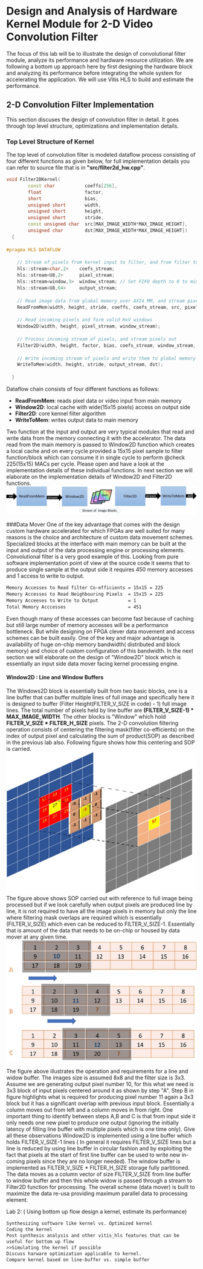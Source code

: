 # Design and Analysis of Hardware Kernel Module for 2-D Video Convolution Filter
The focus of this lab will be to illustrate the design of convolutional filter module, analyze its performance and hardware resource utilization. We are following a bottom up approach here by first designing the hardware block and analyzing its performance before integrating the whole system for accelerating the application. We will use Vitis HLS to build and estimate the performance.
## 2-D Convolution Filter Implementation
This section discuses the design of convolution filter in detail. It goes through top level structure, optimizations and implementation details.
### Top Level Structure of Kernel
The top level of convolution filter is modeled dataflow process consisting of four different functions as given below, for full implementation details you can refer to source file that is in **"src/filter2d_hw.cpp"**.

```cpp
void Filter2DKernel(
        const char           coeffs[256],
        float                factor,
        short                bias,
        unsigned short       width,
        unsigned short       height,
        unsigned short       stride,
        const unsigned char  src[MAX_IMAGE_WIDTH*MAX_IMAGE_HEIGHT],
        unsigned char        dst[MAX_IMAGE_WIDTH*MAX_IMAGE_HEIGHT])
  {
            
#pragma HLS DATAFLOW

	// Stream of pixels from kernel input to filter, and from filter to output
    hls::stream<char,2>    coefs_stream;
    hls::stream<U8,2>      pixel_stream;
    hls::stream<window,3>  window_stream; // Set FIFO depth to 0 to minimize resources
    hls::stream<U8,64>     output_stream;

	// Read image data from global memory over AXI4 MM, and stream pixels out
    ReadFromMem(width, height, stride, coeffs, coefs_stream, src, pixel_stream);

    // Read incoming pixels and form valid HxV windows
    Window2D(width, height, pixel_stream, window_stream);

	// Process incoming stream of pixels, and stream pixels out
	Filter2D(width, height, factor, bias, coefs_stream, window_stream, output_stream);

	// Write incoming stream of pixels and write them to global memory over AXI4 MM
	WriteToMem(width, height, stride, output_stream, dst);

  }

```
Dataflow chain consists of four different functions as follows:

- **ReadFromMem**: reads pixel data or video input from main memory
- **Window2D**:  local cache with wide(15x15 pixels) access on output side
- **Filter2D**:  core kennel filter algorithm
- **WriteToMem**:  writes output data to main memory

Two function at the input and output are very typical modules that read and write data from the memory connecting it with the accelerator. The data read from the main memory is passed to Window2D function which creates a local cache and on every cycle provided a 15x15 pixel sample to filter function/block which can consume it in single cycle to perform @check 225(15x15) MACs per cycle. Please open and have a look at the implementation details of these individual functions. In next section we will elaborate on the implementation details of Window2D and Filter2D functions. 
      ![](images/filterBlkDia.jpg)

###Data Mover
One of the key advantage that comes with the design custom hardware accelerated for which FPGAs are well suited for many reasons is the choice and architecture of custom data movement schemes. Specialized blocks at the interface with main memory can be built at the input and output of the data processing engine or processing elements. Convolutional filter is a very good example of this. Looking from pure software implementation point of view at the source code it seems that to produce single sample at the output side it requires 450 memory accesses and 1 access to write to output.
```bash
Memory Accesses to Read filter Co-efficients = 15x15 = 225
Memory Accesses to Read Neighbouring Pixels  = 15x15 = 225
Memory Acceeses to Write to Output           = 1
Total Memory Acccesses                       = 451 
```  

Even though many of these accesses can become fast because of caching but still large number of memory accesses will be a performance bottleneck. But while designing on FPGA clever data movement and access schemes can be built easily. One of the key and major advantage is availability of huge on-chip memory bandwidth( distributed and block memory) and choice of custom configuration of this bandwidth. In the next section we will elaborate on the design of  "Window2D" block which is essentially an input side data mover facing kernel processing engine. 
#### Window2D : Line and Window Buffers
The Windows2D block is essentially built from two basic blocks, one is a line buffer that can buffer multiple lines of full image and specifically here it is designed to buffer (Filter Height(FILTER_V_SIZE in code) - 1) full image lines. The total number of pixels held by line buffer are **(FILTER_V_SIZE-1) *  MAX_IMAGE_WIDTH**. The other blocks is "Window" which hold **FILTER_V_SIZE * FILTER_H_SIZE** pixels. The 2-D convolution filtering operation consists of centering the filtering mask(filter co-efficients) on the index of output pixel and calculating the sum of product(SOP) as described in the previous lab also. Following figure shows how this centering and SOP is carried. 
    ![](images/convolution.jpg)     
 The figure above shows SOP carried out with reference to full image being processed but if we look carefully when output pixels are produced line by line, it is not required to have all the image pixels in memory but only the line where filtering mask overlaps are required which is essentially (FILTER_V_SIZE) which even can be reduced to FILTER_V_SIZE-1. Essentially that is amount of the data that needs to be on-chip or housed by data mover at any given time.
    ![](images/Window2D.jpg) 
 
 The figure above illustrates the operation and requirements for a line and widow buffer. The images size is assumed 8x8 and the filter size is 3x3. Assume we are generating output pixel number 10, for this what we need is 3x3 block of input pixels centered around it as shown by step "A". Step B in figure highlights what is required for producing pixel number 11 again a 3x3 block but it has a significant overlap with previous input block. Essentially a column moves out from left and a column moves in from right. One important thing to identify between steps A,B and C is that from input side it only needs one new pixel to produce one output (ignoring the initially latency of filling line buffer with multiple pixels which is one time only). Give all these observations Window2D is implemented using a line buffer which holds FILTER_V_SIZE-1 lines ( In general it requires FILTER_V_SIZE lines but a line is reduced by using line buffer in circular fashion and by exploiting the fact that pixels at the start of first line buffer can be used to write new in-coming pixels since they are no longer needed). The window buffer is implemented as FILTER_V_SIZE * FILTER_H_SIZE storage fully partitioned. The data moves as a column vector of size FILTER_V_SIZE from line buffer to window buffer and then this whole widow is passed through a stream to Filter2D function for processing. The overall scheme (data mover) is built to maximize the data re-usa providing maximum parallel data to processing element.
 
 
        
Lab 2:  ( Using bottom up flow design a kernel, estimate its performance)

    Synthesizing software like kernel vs. Optimized kernel
    Coding the kernel
    Post synthesis analysis and other vitis_hls features that can be useful for bottom up flow
    >>Simulating the kernel if possible 
    Discuss harware optimization applicable to kernel.
    Compare kernel based on line-buffer vs. simple buffer
